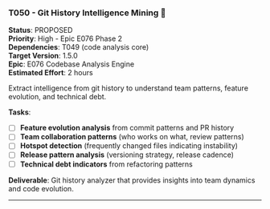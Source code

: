 ### T050 - Git History Intelligence Mining 🚩

**Status**: PROPOSED  
**Priority**: High - Epic E076 Phase 2  
**Dependencies**: T049 (code analysis core)  
**Target Version**: 1.5.0  
**Epic**: E076 Codebase Analysis Engine  
**Estimated Effort**: 2 hours

Extract intelligence from git history to understand team patterns, feature evolution, and technical debt.

**Tasks**:

- [ ] **Feature evolution analysis** from commit patterns and PR history
- [ ] **Team collaboration patterns** (who works on what, review patterns)
- [ ] **Hotspot detection** (frequently changed files indicating instability)
- [ ] **Release pattern analysis** (versioning strategy, release cadence)
- [ ] **Technical debt indicators** from refactoring patterns

**Deliverable**: Git history analyzer that provides insights into team dynamics and code evolution.

---
